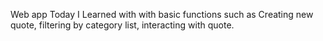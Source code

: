 Web app Today I Learned with with basic functions such as Creating new quote, filtering by category list, interacting with quote.

